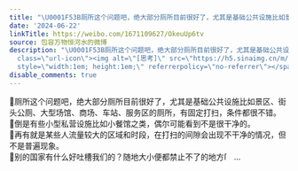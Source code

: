 ```yaml
---
title: "\U0001F53B厕所这个问题吧，绝大部分厕所目前很好了，尤其是基础公共设施比如景区、街头公厕、大型场馆、商场、车站、服务区的厕所，有固定打扫，条件都很不错。\U0001F53B倒..."
date: '2024-06-22'
linkTitle: https://weibo.com/1671109627/OkeuUp6tv
source: 包容万物恒河水的微博
description: "\U0001F53B厕所这个问题吧，绝大部分厕所目前很好了，尤其是基础公共设施比如景区、街头公厕、大型场馆、商场、车站、服务区的厕所，有固定打扫，条件都很不错。<br>\U0001F53B倒是有些小型私营设施比如小餐馆之类，偶尔可能看到不是很干净的。<br>\U0001F53B再有就是某些人流量较大的区域和时段，在打扫的间隙会出现不干净的情况，但不是普遍现象。<br>\U0001F53B别的国家有什么好吐槽我们的？随地大小便都禁止不了的地方<span
  class=\"url-icon\"><img alt=\"[思考]\" src=\"https://h5.sinaimg.cn/m/emoticon/icon/default/d_sikao-ff9602dd08.png\"
  style=\"width:1em; height:1em;\" referrerpolicy=\"no-referrer\"></span> ..."
disable_comments: true
---
```

🔻厕所这个问题吧，绝大部分厕所目前很好了，尤其是基础公共设施比如景区、街头公厕、大型场馆、商场、车站、服务区的厕所，有固定打扫，条件都很不错。<br>🔻倒是有些小型私营设施比如小餐馆之类，偶尔可能看到不是很干净的。<br>🔻再有就是某些人流量较大的区域和时段，在打扫的间隙会出现不干净的情况，但不是普遍现象。<br>🔻别的国家有什么好吐槽我们的？随地大小便都禁止不了的地方<span class="url-icon"><img alt="[思考]" src="https://h5.sinaimg.cn/m/emoticon/icon/default/d_sikao-ff9602dd08.png" style="width:1em; height:1em;" referrerpolicy="no-referrer"></span> ...